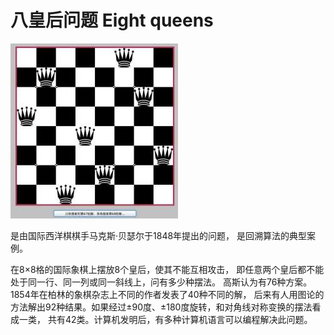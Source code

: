 # 八皇后问题 Eight queens

<img alt="八皇后" src="./8queens.jpg" />

是由国际西洋棋棋手马克斯·贝瑟尔于1848年提出的问题，
是回溯算法的典型案例。

在8×8格的国际象棋上摆放8个皇后，使其不能互相攻击，
即任意两个皇后都不能处于同一行、同一列或同一斜线上，问有多少种摆法。
高斯认为有76种方案。1854年在柏林的象棋杂志上不同的作者发表了40种不同的解，
后来有人用图论的方法解出92种结果。如果经过±90度、±180度旋转，和对角线对称变换的摆法看成一类，
共有42类。计算机发明后，有多种计算机语言可以编程解决此问题。

